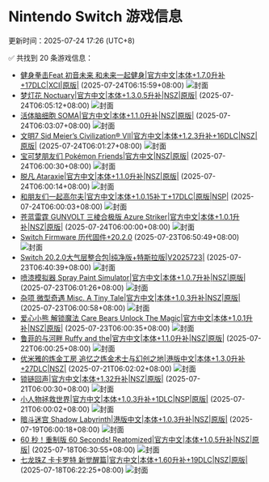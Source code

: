 # Nintendo Switch 游戏信息
更新时间：2025-07-24 17:26 (UTC+8)

✅ 共找到 20 条游戏信息：

- [健身拳击Feat 初音未来 和未来一起健身|官方中文|本体+1.7.0升补+17DLC|XCI|原版|](https://www.gamer520.com/73454.html) (2025-07-24T06:15:59+08:00)
  ![封面](https://ig.freer.blog/2024/03/07/ac7f9ee4b7b9d.jpg)
- [梦灯花 Noctuary|官方中文|本体+1.3.0.5升补|NSZ|原版|](https://www.gamer520.com/96650.html) (2025-07-24T06:05:12+08:00)
  ![封面](https://shared.cdn.queniuqe.com/store_item_assets/steam/apps/2143680/capsule_616x353_schinese.jpg?t=1701172317)
- [活体脑细胞 SOMA|官方中文|本体+1.1.0升补|NSZ|原版|](https://www.gamer520.com/96648.html) (2025-07-24T06:03:07+08:00)
  ![封面](https://assets.nintendo.com/image/upload/ar_16:9,c_lpad,w_1240/b_white/f_auto/q_auto/ncom/software/switch/70010000098552/6e664f321750f07c9eb462a7680bcfd391af84a07cebcc047991ec2918cf9016)
- [文明7 Sid Meier’s Civilization® VII|官方中文|本体+1.2.3升补+16DLC|NSZ|原版|](https://www.gamer520.com/95555.html) (2025-07-24T06:01:27+08:00)
  ![封面](https://shared.cdn.queniuqe.com/store_item_assets/steam/apps/1295660/capsule_616x353.jpg?t=1738771302)
- [宝可梦朋友们 Pokémon Friends|官方中文|NSZ|原版|](https://www.gamer520.com/96652.html) (2025-07-24T06:00:30+08:00)
  ![封面](https://assets.nintendo.com/image/upload/ar_16:9,c_lpad,w_1240/b_white/f_auto/q_auto/ncom/software/switch/70010000102052/73b5119303dffdc9b041a208359ae5965985a835bfc230a912cb48287bd29da0)
- [脱凡 Ataraxie|官方中文|本体+1.1.0升补|NSZ|原版|](https://www.gamer520.com/81213.html) (2025-07-24T06:00:14+08:00)
  ![封面](https://shared.cdn.queniuqe.com/store_item_assets/steam/apps/2599560/capsule_616x353.jpg?t=1712152645)
- [和朋友们一起高尔夫|官方中文|本体+1.0.15补丁+17DLC|原版|NSP|](https://www.gamer520.com/33225.html) (2025-07-24T06:00:03+08:00)
  ![封面](https://shared.cdn.queniuqe.com/store_item_assets/steam/apps/431240/capsule_616x353.jpg?t=1725538032)
- [苍蓝雷霆 GUNVOLT 三棱合极版 Azure Striker|官方中文|本体+1.0.1升补|NSZ|原版|](https://www.gamer520.com/96643.html) (2025-07-24T06:00:00+08:00)
  ![封面](https://img-eshop.cdn.nintendo.net/i/99dd0cfcfdc8812f07524c8e659c86a05b7a355831635c344083423a3e0c73f2.jpg?w=1920)
- [Switch Firmware 历代固件+20.2.0](https://www.gamer520.com/61541.html) (2025-07-23T06:50:49+08:00)
  ![封面](https://s1.imagehub.cc/images/2025/05/14/510b01958ec3877de8d35f3a135de75f.jpg)
- [Switch 20.2.0大气层整合包|纯净版+特斯拉版|V2025723|](https://www.gamer520.com/48671.html) (2025-07-23T06:40:39+08:00)
  ![封面](https://ig.2468c.com/2024/10/14/fca526dc78872.jpg)
- [喷漆模拟器 Spray Paint Simulator|官方中文|本体+1.0.7升补|NSZ|原版|](https://www.gamer520.com/96596.html) (2025-07-23T06:01:26+08:00)
  ![封面](https://shared.cdn.queniuqe.com/store_item_assets/steam/apps/1811340/capsule_616x353.jpg?t=1748528048)
- [杂项 微型奇遇 Misc. A Tiny Tale|官方中文|本体+1.0.3升补|NSZ|原版|](https://www.gamer520.com/96594.html) (2025-07-23T06:00:58+08:00)
  ![封面](https://assets.nintendo.com/image/upload/ar_16:9,c_lpad,w_1240/b_white/f_auto/q_auto/ncom/software/switch/70010000039110/a1bea8625560cf078e0a1ad5924ec658097d3c09509bf9c30f580174b328b63d)
- [爱心小熊 解锁魔法 Care Bears Unlock The Magic|官方中文|本体+1.0.1升补|NSZ|原版|](https://www.gamer520.com/91508.html) (2025-07-23T06:00:35+08:00)
  ![封面](https://shared.cdn.queniuqe.com/store_item_assets/steam/apps/2999510/capsule_616x353.jpg?t=1731496170)
- [鲁菲的与河畔 Ruffy and the|官方中文|本体+1.1.0升补|NSZ|原版|](https://www.gamer520.com/94949.html) (2025-07-22T06:00:25+08:00)
  ![封面](https://shared.cdn.queniuqe.com/store_item_assets/steam/apps/1002260/capsule_616x353.jpg?t=1750765525)
- [优米雅的炼金工房 追忆之炼金术士与幻创之地|港版中文|本体+1.3.0升补+27DLC|NSZ|](https://www.gamer520.com/90094.html) (2025-07-21T06:02:02+08:00)
  ![封面](https://shared.cdn.queniuqe.com/store_item_assets/steam/apps/3123410/aa2b9f3d92805cc9da327a120ed6e7fc8ee3ebfa/capsule_616x353_schinese.jpg?t=1742173227)
- [锁链回声|官方中文|本体+1.32升补|NSZ|原版|](https://www.gamer520.com/47408.html) (2025-07-21T06:00:30+08:00)
  ![封面](https://shared.cdn.queniuqe.com/store_item_assets/steam/apps/1229240/capsule_616x353_schinese.jpg?t=1687349703)
- [小人物拯救世界|官方中文|本体+1.0.3升补+1DLC|NSP|原版|](https://www.gamer520.com/29625.html) (2025-07-21T06:00:02+08:00)
  ![封面](https://shared.cdn.queniuqe.com/store_item_assets/steam/apps/1432050/capsule_616x353.jpg?t=1749496917)
- [暗斗迷宫 Shadow Labyrinth|港版中文|本体+1.0.3升补|NSZ|原版|](https://www.gamer520.com/96425.html) (2025-07-19T06:00:18+08:00)
  ![封面](https://shared.cdn.queniuqe.com/store_item_assets/steam/apps/1859430/6eedb52d8c09633e9d78ee010197106ed21782a9/capsule_616x353.jpg?t=1739849031)
- [60 秒！重制版 60 Seconds! Reatomized|官方中文|本体+1.0.5升补|NSZ|原版|](https://www.gamer520.com/8339.html) (2025-07-18T06:30:55+08:00)
  ![封面](https://s1.imagehub.cc/images/2025/07/18/fc54bcd6fe0a95ed20acfb547427a5e1.jpg)
- [七龙珠Z 卡卡罗特 新觉醒篇|官方中文|本体+1.60升补+19DLC|NSZ|原版|](https://www.gamer520.com/22576.html) (2025-07-18T06:22:25+08:00)
  ![封面](https://shared.cdn.queniuqe.com/store_item_assets/steam/apps/1144582/capsule_616x353.jpg?t=1673286486)
